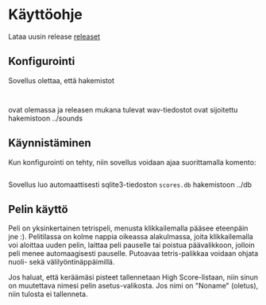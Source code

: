 # Käyttöohje
Lataa uusin release [releaset](https://github.com/kordaniel/ot-harjoitustyo/releases)

## Konfigurointi
Sovellus olettaa, että hakemistot
```src/main/resources/db
```  
```src/main/resources/sounds
```  
ovat olemassa ja releasen mukana tulevat wav-tiedostot ovat sijoitettu hakemistoon ../sounds

## Käynnistäminen
Kun konfigurointi on tehty, niin sovellus voidaan ajaa suorittamalla komento:
```java -jar ot-tetris.jar
```  
Sovellus luo automaattisesti sqlite3-tiedoston ```scores.db``` hakemistoon ../db

## Pelin käyttö
Peli on yksinkertainen tetrispeli, menusta klikkailemalla pääsee eteenpäin jne :).
Pelitilassa on kolme nappia oikeassa alakulmassa, joita klikkailemalla voi aloittaa uuden pelin, laittaa peli pauselle tai poistua päävalikkoon, jolloin peli menee automaagisesti pauselle. Putoavaa tetris-palikkaa voidaan ohjata nuoli- sekä välilyöntinäppäimillä.

Jos haluat, että keräämäsi pisteet tallennetaan High Score-listaan, niin sinun on muutettava nimesi pelin asetus-valikosta. Jos nimi on "Noname" (oletus), niin tulosta ei tallenneta.
